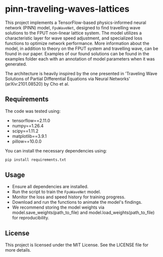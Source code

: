 # pinn-traveling-waves-lattices

This project implements a TensorFlow-based physics-informed neural network (PINN) model, `FpuWaveNet`, designed to find travelling wave solutions to the FPUT non-linear lattice system. The model utilizes a characteristic layer for wave speed adjustment, and specialized loss functions to optimize network performance. More information about the model, in addition to theory on the FPUT system and travelling wave, can be found in our paper. Examples of our found solutions can be found in the examples folder each with an annotation of model parameters when it was generated.

The architecture is heavily inspired by the one presented in 'Traveling Wave Solutions of Partial Differential Equations via Neural Networks' (arXiv:2101.08520) by Cho et al.

## Requirements

The code was tested using:

- tensorflow==2.11.0
- numpy==1.26.4
- scipy==1.11.2
- matplotlib==3.9.1
- pillow==10.0.0

You can install the necessary dependencies using:

```bash
pip install requirements.txt
```

## Usage
- Ensure all dependencies are installed.
- Run the script to train the `FpuWaveNet` model.
- Monitor the loss and speed history for training progress.
- Download and run the functions to animate the model's findings.
- We recommend storing the model weights via model.save_weights(path_to_file) and model.load_weights(path_to_file) for reproducibility. 

## License
This project is licensed under the MIT License. See the LICENSE file for more details.
